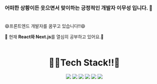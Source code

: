 ### 어떠한 상황이든 웃으면서 맞이하는 긍정적인 개발자 이무성 입니다. 👋<br><br>

😄프론트엔드 개발자를 꿈꾸고 있습니다!!😄<br>

🧐 현재 <b>React와 Next.js</b>를 열심히 공부하고 있어요.📖 <br><br>

<div align="center"><h1>🧑‍💻Tech Stack!!👨‍</h1></div>

<p align="center">
 <img src="https://img.shields.io/badge/HTML5-a83432?style=flat-square&logo=HTML5&logoColor=white"/>
<img src="https://img.shields.io/badge/CSS3-325aa8?style=flat-square&logo=CSS3&logoColor=white"/>
  <img src="https://img.shields.io/badge/JavaScript-FFCA28?style=flat-square&logo=JavaScript&logoColor=white"/>

<img src="https://img.shields.io/badge/React-32a85d?style=flat-square&logo=React&logoColor=white"/>
<img src="https://img.shields.io/badge/Next.js-32a8a4?style=flat-square&logo=Next.js&logoColor=white"/>
  <img src="https://img.shields.io/badge/TypeScript-3e32a8?style=flat-square&logo=TypeScript&logoColor=white"/>




